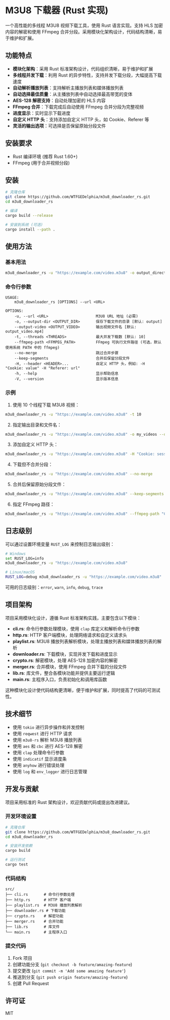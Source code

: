 # M3U8 下载器 (Rust 实现)

一个高性能的多线程 M3U8 视频下载工具，使用 Rust 语言实现。支持 HLS 加密内容的解密和使用 FFmpeg 合并分段。采用模块化架构设计，代码结构清晰，易于维护和扩展。

## 功能特点

- **模块化架构**：采用 Rust 标准架构设计，代码组织清晰，易于维护和扩展
- **多线程并发下载**：利用 Rust 的异步特性，支持并发下载分段，大幅提高下载速度
- **自动解析播放列表**：支持解析主播放列表和媒体播放列表
- **自动选择最佳质量**：从主播放列表中自动选择最高带宽的变体
- **AES-128 解密支持**：自动处理加密的 HLS 内容
- **FFmpeg 合并**：下载完成后自动使用 FFmpeg 合并分段为完整视频
- **进度显示**：实时显示下载进度
- **自定义 HTTP 头**：支持添加自定义 HTTP 头，如 Cookie、Referer 等
- **灵活的输出选项**：可选择是否保留原始分段文件

## 安装要求

- Rust 编译环境 (推荐 Rust 1.60+)
- FFmpeg (用于合并视频分段)

## 安装

```bash
# 克隆仓库
git clone https://github.com/WTFGEDelphia/m3u8_downloader_rs.git
cd m3u8_downloader_rs

# 编译
cargo build --release

# 安装到系统 (可选)
cargo install --path .
```

## 使用方法

### 基本用法

```bash
m3u8_downloader_rs -u "https://example.com/video.m3u8" -o output_directory
```

### 命令行参数

```
USAGE:
    m3u8_downloader_rs [OPTIONS] --url <URL>

OPTIONS:
    -u, --url <URL>                     M3U8 URL 地址 (必需)
    -o, --output-dir <OUTPUT_DIR>       保存下载文件的目录 [默认: output]
    --output-video <OUTPUT_VIDEO>       输出视频文件名 [默认: output_video.mp4]
    -t, --threads <THREADS>             最大并发下载数 [默认: 10]
    --ffmpeg-path <FFMPEG_PATH>         FFmpeg 可执行文件路径 (可选，默认使用系统 PATH 中的 ffmpeg)
    --no-merge                          跳过合并步骤
    --keep-segments                     合并后保留分段文件
    -H, --header <HEADER>...            自定义 HTTP 头，例如: -H "Cookie: value" -H "Referer: url"
    -h, --help                          显示帮助信息
    -V, --version                       显示版本信息
```

### 示例

1. 使用 10 个线程下载 M3U8 视频：

```bash
m3u8_downloader_rs -u "https://example.com/video.m3u8" -t 10
```

2. 指定输出目录和文件名：

```bash
m3u8_downloader_rs -u "https://example.com/video.m3u8" -o my_videos --output-video my_movie.mp4
```

3. 添加自定义 HTTP 头：

```bash
m3u8_downloader_rs -u "https://example.com/video.m3u8" -H "Cookie: session=abc123" -H "Referer: https://example.com"
```

4. 下载但不合并分段：

```bash
m3u8_downloader_rs -u "https://example.com/video.m3u8" --no-merge
```

5. 合并后保留原始分段文件：

```bash
m3u8_downloader_rs -u "https://example.com/video.m3u8" --keep-segments
```

6. 指定 FFmpeg 路径：

```bash
m3u8_downloader_rs -u "https://example.com/video.m3u8" --ffmpeg-path "C:\Program Files\FFmpeg\bin\ffmpeg.exe"
```

## 日志级别

可以通过设置环境变量 `RUST_LOG` 来控制日志输出级别：

```bash
# Windows
set RUST_LOG=info
m3u8_downloader_rs -u "https://example.com/video.m3u8"

# Linux/macOS
RUST_LOG=debug m3u8_downloader_rs -u "https://example.com/video.m3u8"
```

可用的日志级别：`error`, `warn`, `info`, `debug`, `trace`

## 项目架构

项目采用模块化设计，遵循 Rust 标准架构实践，主要包含以下模块：

- **cli.rs**: 命令行参数处理模块，使用 `clap` 库定义和解析命令行参数
- **http.rs**: HTTP 客户端模块，处理网络请求和自定义请求头
- **playlist.rs**: M3U8 播放列表解析模块，处理主播放列表和媒体播放列表的解析
- **downloader.rs**: 下载模块，实现并发下载和进度显示
- **crypto.rs**: 解密模块，处理 AES-128 加密内容的解密
- **merger.rs**: 合并模块，使用 FFmpeg 合并下载的分段文件
- **lib.rs**: 库文件，整合各模块功能并提供主要运行逻辑
- **main.rs**: 主程序入口，负责初始化和调用库函数

这种模块化设计使代码结构更清晰，便于维护和扩展，同时提高了代码的可测试性。

## 技术细节

- 使用 `tokio` 进行异步操作和并发控制
- 使用 `reqwest` 进行 HTTP 请求
- 使用 `m3u8-rs` 解析 M3U8 播放列表
- 使用 `aes` 和 `cbc` 进行 AES-128 解密
- 使用 `clap` 处理命令行参数
- 使用 `indicatif` 显示进度条
- 使用 `anyhow` 进行错误处理
- 使用 `log` 和 `env_logger` 进行日志管理

## 开发与贡献

项目采用标准的 Rust 架构设计，欢迎贡献代码或提出改进建议。

### 开发环境设置

```bash
# 克隆仓库
git clone https://github.com/WTFGEDelphia/m3u8_downloader_rs.git
cd m3u8_downloader_rs

# 安装开发依赖
cargo build

# 运行测试
cargo test
```

### 代码结构

```
src/
├── cli.rs       # 命令行参数处理
├── http.rs      # HTTP 客户端
├── playlist.rs  # M3U8 播放列表解析
├── downloader.rs # 下载功能
├── crypto.rs    # 解密功能
├── merger.rs    # 合并功能
├── lib.rs       # 库文件
└── main.rs      # 主程序入口
```

### 提交代码

1. Fork 项目
2. 创建功能分支 (`git checkout -b feature/amazing-feature`)
3. 提交更改 (`git commit -m 'Add some amazing feature'`)
4. 推送到分支 (`git push origin feature/amazing-feature`)
5. 创建 Pull Request

## 许可证

MIT